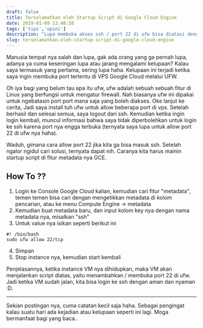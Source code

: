 ```yaml
---
draft: false
title: Terselamatkan oleh Startup Script di Google Cloud Engine
date: 2019-01-09 13:48:58
tags: ['tips','opini']
description: "Lupa membuka akses ssh / port 22 di ufw bisa diatasi dengan fitur Startup Script di metadata GCE"
slug: terselamatkan-oleh-startup-script-di-google-cloud-engine
---
```


Manusia tempat nya salah dan lupa, gak ada orang yang ga pernah lupa, adanya ya cuma keseringan lupa atau jarang mengalami kelupaan? Kalau saya termasuk yang pertama, sering lupa haha. Kelupaan ini terjadi ketika saya ingin membuka port tertentu di VPS Google Cloud melalui UFW.

Oh iya bagi yang belum tau apa itu ufw, ufw adalah sebuah sebuah fitur di Linux yang berfungsi untuk mengatur firewall. Nah biasanya ufw ini dipakai untuk ngebatasin port port mana saja yang boleh diakses. Oke lanjut ke cerita, Jadi saya install tuh ufw untuk allow beberapa port di vps. Setelah berhasil dan selesai semua, saya logout dari ssh. Kemudian ketika ingin login kembali, muncul informasi bahwa saya tidak diperbolehkan untuk login ke ssh karena port nya engga terbuka (ternyata saya lupa untuk allow port 22 di ufw nya haha).

Waduh, gimana cara allow port 22 jika kita ga bisa masuk ssh. Setelah ngalor ngidul cari solusi, ternyata dapat nih. Caranya kita harus mainin startup script di fitur metadata nya GCE.

## How To ??

1. Login ke Console Google Cloud kalian, kemudian cari fitur "metadata", temen temen bisa cari dengan mengetikkan metadata di kolom pencarian, atau ke menu Compute Engine -> metadata
2. Kemudian buat metadata baru, dan input kolom key nya dengan nama metadata nya, misalkan "ssh"
3. Untuk value nya isikan seperti berikut ini

```
#! /bin/bash
sudo ufw allow 22/tcp
```

4. Simpan
5. Stop instance nya, kemudian start kembali

Penjelasannya, ketika instance VM nya dihidupkan, maka VM akan menjalankan script diatas, yaitu menambahkan / membuka port 22 di ufw. Jadi ketika VM sudah jalan, kita bisa login ke ssh dengan aman dan nyaman :D.

<hr/>

Sekian postingan nya, cuma catatan kecil saja haha. Sebagai pengingat kalau suatu hari ada kejadian atau kelupaan seperti ini lagi. Moga bermanfaat bagi yang baca..
